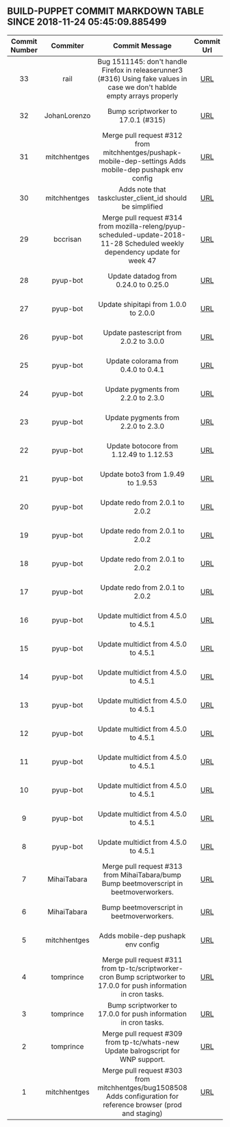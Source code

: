 ## BUILD-PUPPET COMMIT MARKDOWN TABLE SINCE 2018-11-24 05:45:09.885499

| Commit Number | Commiter | Commit Message | Commit Url | Date | 
|:---:|:----:|:----------------------------------:|:------:|:----:| 
|33|rail|Bug 1511145: don't handle Firefox in releaserunner3 (#316)  Using fake values in case we don't hablde empty arrays properly|[URL](https://github.com/mozilla-releng/build-puppet/commit/6d735b7ae012510bd96641ae01587eefa19fa744)|2018-11-30 17:10:54
|32|JohanLorenzo|Bump scriptworker to 17.0.1 (#315)|[URL](https://github.com/mozilla-releng/build-puppet/commit/0b8d96d712cfc710e2ca3d08ecaa5682369be068)|2018-11-29 17:12:10
|31|mitchhentges|Merge pull request #312 from mitchhentges/pushapk-mobile-dep-settings  Adds mobile-dep pushapk env config|[URL](https://github.com/mozilla-releng/build-puppet/commit/de413d0e22b0f5d478efc9dc1ef5dc3233f1eec3)|2018-11-28 23:14:51
|30|mitchhentges|Adds note that taskcluster_client_id should be simplified|[URL](https://github.com/mozilla-releng/build-puppet/commit/3f41e7d42861eab53e8533a9ade6cfce509e12d8)|2018-11-28 21:17:31
|29|bccrisan|Merge pull request #314 from mozilla-releng/pyup-scheduled-update-2018-11-28  Scheduled weekly dependency update for week 47|[URL](https://github.com/mozilla-releng/build-puppet/commit/371a7a9d04b4a551a94ec697ccd14cdb995e5956)|2018-11-28 15:44:40
|28|pyup-bot|Update datadog from 0.24.0 to 0.25.0|[URL](https://github.com/mozilla-releng/build-puppet/commit/d806fa8eb6d2f1005627a7e99e514d83e6190f7e)|2018-11-28 13:05:46
|27|pyup-bot|Update shipitapi from 1.0.0 to 2.0.0|[URL](https://github.com/mozilla-releng/build-puppet/commit/21e61c2357a202d64e04267ba6925991d7117165)|2018-11-28 13:05:44
|26|pyup-bot|Update pastescript from 2.0.2 to 3.0.0|[URL](https://github.com/mozilla-releng/build-puppet/commit/13ffca3b9a1601d489ed41e34e1f3c60a4448461)|2018-11-28 13:05:43
|25|pyup-bot|Update colorama from 0.4.0 to 0.4.1|[URL](https://github.com/mozilla-releng/build-puppet/commit/2da921e5d062a30912d844a3632aa218835efaf5)|2018-11-28 13:05:41
|24|pyup-bot|Update pygments from 2.2.0 to 2.3.0|[URL](https://github.com/mozilla-releng/build-puppet/commit/a711388f29dee43634cf0e41a5a014a64a897df4)|2018-11-28 13:05:40
|23|pyup-bot|Update pygments from 2.2.0 to 2.3.0|[URL](https://github.com/mozilla-releng/build-puppet/commit/80004ca00a958184e565a175ead2523ad6b08fd9)|2018-11-28 13:05:38
|22|pyup-bot|Update botocore from 1.12.49 to 1.12.53|[URL](https://github.com/mozilla-releng/build-puppet/commit/b691dbb0c93a919dde6e6d6dff0a4190bbee6011)|2018-11-28 13:05:37
|21|pyup-bot|Update boto3 from 1.9.49 to 1.9.53|[URL](https://github.com/mozilla-releng/build-puppet/commit/333c2db10a08e34a2c74280d1854082acf0a844d)|2018-11-28 13:05:35
|20|pyup-bot|Update redo from 2.0.1 to 2.0.2|[URL](https://github.com/mozilla-releng/build-puppet/commit/410887dbca21edbdbf364250b89c6120f2234d8f)|2018-11-28 13:05:34
|19|pyup-bot|Update redo from 2.0.1 to 2.0.2|[URL](https://github.com/mozilla-releng/build-puppet/commit/cec6017333c9150ae45328ef5684d56bf60280b7)|2018-11-28 13:05:32
|18|pyup-bot|Update redo from 2.0.1 to 2.0.2|[URL](https://github.com/mozilla-releng/build-puppet/commit/973f0a627c2ee4127735f7675ddbd8e4ea2ea641)|2018-11-28 13:05:31
|17|pyup-bot|Update redo from 2.0.1 to 2.0.2|[URL](https://github.com/mozilla-releng/build-puppet/commit/d67175b59a04b99c46791288c200f3b8d1fbfe5c)|2018-11-28 13:05:29
|16|pyup-bot|Update multidict from 4.5.0 to 4.5.1|[URL](https://github.com/mozilla-releng/build-puppet/commit/c3a22a569600f6fcb842a287c84e1860c759aee7)|2018-11-28 13:05:28
|15|pyup-bot|Update multidict from 4.5.0 to 4.5.1|[URL](https://github.com/mozilla-releng/build-puppet/commit/f0ae756d4a54371e3e082929d028465e8e593784)|2018-11-28 13:05:26
|14|pyup-bot|Update multidict from 4.5.0 to 4.5.1|[URL](https://github.com/mozilla-releng/build-puppet/commit/1579d8ae5b16aa152bf3a5e9a3666279d8fee9ab)|2018-11-28 13:05:25
|13|pyup-bot|Update multidict from 4.5.0 to 4.5.1|[URL](https://github.com/mozilla-releng/build-puppet/commit/ed260321124368673f248ce7bc7a467cb151347f)|2018-11-28 13:05:23
|12|pyup-bot|Update multidict from 4.5.0 to 4.5.1|[URL](https://github.com/mozilla-releng/build-puppet/commit/31e85a85cd1ea5f27985afd9f5c76d490418149c)|2018-11-28 13:05:22
|11|pyup-bot|Update multidict from 4.5.0 to 4.5.1|[URL](https://github.com/mozilla-releng/build-puppet/commit/d23aec5b060ccc9b60befaae38703fa51d6840a2)|2018-11-28 13:05:20
|10|pyup-bot|Update multidict from 4.5.0 to 4.5.1|[URL](https://github.com/mozilla-releng/build-puppet/commit/7a0c861a443e381b14834aad9b1035958c451437)|2018-11-28 13:05:19
|9|pyup-bot|Update multidict from 4.5.0 to 4.5.1|[URL](https://github.com/mozilla-releng/build-puppet/commit/583b80727f88ab3e2a12cfab84ea59a6d19f18c5)|2018-11-28 13:05:17
|8|pyup-bot|Update multidict from 4.5.0 to 4.5.1|[URL](https://github.com/mozilla-releng/build-puppet/commit/84ae0b2b76a0a47ff237b91f9e6fc142297c4868)|2018-11-28 13:05:15
|7|MihaiTabara|Merge pull request #313 from MihaiTabara/bump  Bump beetmoverscript in beetmoverworkers.|[URL](https://github.com/mozilla-releng/build-puppet/commit/49597d5fde15e95384b4fc34b91f8f7c0a2502e5)|2018-11-28 09:53:35
|6|MihaiTabara|Bump beetmoverscript in beetmoverworkers.|[URL](https://github.com/mozilla-releng/build-puppet/commit/2aef9521b2bfabde8cbbd2e8388dab84b017f5ca)|2018-11-28 01:11:53
|5|mitchhentges|Adds mobile-dep pushapk env config|[URL](https://github.com/mozilla-releng/build-puppet/commit/4d55efd50ee5b9ca6f6d1e2c76bd11ed503918c7)|2018-11-28 00:04:27
|4|tomprince|Merge pull request #311 from tp-tc/scriptworker-cron  Bump scriptworker to 17.0.0 for push information in cron tasks.|[URL](https://github.com/mozilla-releng/build-puppet/commit/bfeb4b9b7a7931e277c607283e99f9c5c323fb28)|2018-11-27 21:24:14
|3|tomprince|Bump scriptworker to 17.0.0 for push information in cron tasks.|[URL](https://github.com/mozilla-releng/build-puppet/commit/08f05d12e2cae01c387e5ac0b19c3d78597828d2)|2018-11-27 18:00:24
|2|tomprince|Merge pull request #309 from tp-tc/whats-new  Update balrogscript for WNP support.|[URL](https://github.com/mozilla-releng/build-puppet/commit/81815340e943aab9e886a3f6c799d58c101451ac)|2018-11-27 17:02:34
|1|mitchhentges|Merge pull request #303 from mitchhentges/bug1508508  Adds configuration for reference browser (prod and staging)|[URL](https://github.com/mozilla-releng/build-puppet/commit/a198270e36c42b6541542d48f895c8479415b9b7)|2018-11-27 16:57:38


